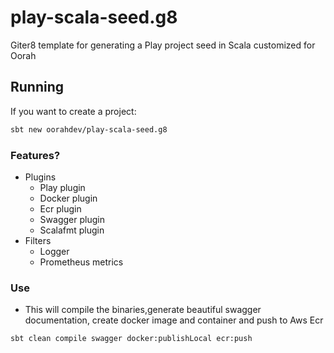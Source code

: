 # play-scala-seed.g8

Giter8 template for generating a Play project seed in Scala customized for Oorah


## Running

If you want to create a project:

```bash
sbt new oorahdev/play-scala-seed.g8
```
### Features?

- Plugins
  - Play plugin
  - Docker plugin
  - Ecr plugin
  - Swagger plugin
  - Scalafmt plugin
- Filters
  - Logger
  - Prometheus metrics
  
### Use
 - This will compile the binaries,generate beautiful swagger documentation, create docker image and container and push to Aws Ecr
 
```bash
sbt clean compile swagger docker:publishLocal ecr:push
```


  

